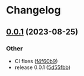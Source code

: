 # Changelog

## [0.0.1](https://github.com/spectrocloud-labs/valid8or-plugin-aws/compare/v0.0.1...v0.0.1) (2023-08-25)


### Other

* CI fixes ([f4f60b9](https://github.com/spectrocloud-labs/valid8or-plugin-aws/commit/f4f60b956bdb4a37f542f0e5693a52aeed2699f5))
* release 0.0.1 ([5d55fbb](https://github.com/spectrocloud-labs/valid8or-plugin-aws/commit/5d55fbbd58d96bc8d3c46cb2a7899048ebaf63f6))
